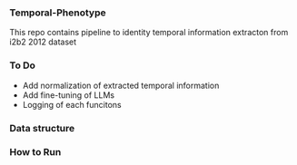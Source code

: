 ### Temporal-Phenotype
This repo contains pipeline to identity temporal information extracton from i2b2 2012 dataset

### To Do
- Add normalization of extracted temporal information
- Add fine-tuning of LLMs
- Logging of each funcitons

### Data structure

### How to Run
